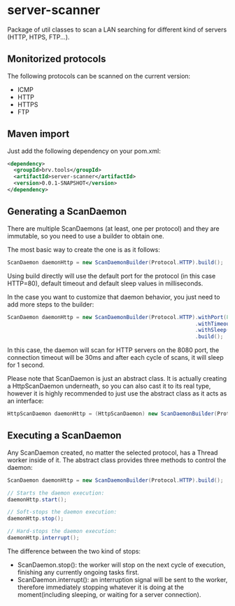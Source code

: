 # server-scanner
Package of util classes to scan a LAN searching for different kind of servers (HTTP, HTPS, FTP...).

## Monitorized protocols
The following protocols can be scanned on the current version:
- ICMP
- HTTP
- HTTPS
- FTP

## Maven import

Just add the following dependency on your pom.xml:

```xml
<dependency>
  <groupId>brv.tools</groupId>
  <artifactId>server-scanner</artifactId>
  <version>0.0.1-SNAPSHOT</version>
</dependency>
```

## Generating a ScanDaemon

There are multiple ScanDaemons (at least, one per protocol) and they are immutable, so you need to use a builder to obtain one.

The most basic way to create the one is as it follows:

```java
ScanDaemon daemonHttp = new ScanDaemonBuilder(Protocol.HTTP).build();
```

Using build directly will use the default port for the protocol (in this case HTTP=80), default timeout and default sleep values in milliseconds.

In the case you want to customize that daemon behavior, you just need to add more steps to the builder:

```java
ScanDaemon daemonHttp = new ScanDaemonBuilder(Protocol.HTTP).withPort(8080)
                                                            .withTimeout(30)
                                                            .withSleep(1000)
                                                            .build();
```

In this case, the daemon will scan for HTTP servers on the 8080 port, the connection timeout will be 30ms and after each cycle of scans, it will sleep for 1 second.

Please note that ScanDaemon is just an abstract class. It is actually creating a HttpScanDaemon underneath, so you can also cast it to its real type, however it is highly recommended to just use the abstract class as it acts as an interface:

```java
HttpScanDaemon daemonHttp = (HttpScanDaemon) new ScanDaemonBuilder(Protocol.HTTP).build();
```


## Executing a ScanDaemon

Any ScanDaemon created, no matter the selected protocol, has a Thread worker inside of it. The abstract class provides three methods to control the daemon:

```java
ScanDaemon daemonHttp = new ScanDaemonBuilder(Protocol.HTTP).build();

// Starts the daemon execution:
daemonHttp.start();

// Soft-stops the daemon execution:
daemonHttp.stop();

// Hard-stops the daemon execution:
daemonHttp.interrupt();
```

The difference between the two kind of stops:
- ScanDaemon.stop(): the worker will stop on the next cycle of execution, finishing any currently ongoing tasks first.
- ScanDaemon.interrupt(): an interruption signal will be sent to the worker, therefore immediately stopping whatever it is doing at the moment(including sleeping, or waiting for a server connection).
